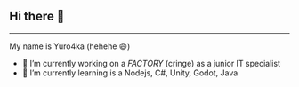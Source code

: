 ## Hi there 👋
---
My name is Yuro4ka (hehehe 😄)

- 🔭 I’m currently working on a *FACTORY* (cringe) as a junior IT specialist
- 🌱 I’m currently learning is a Nodejs, C#, Unity, Godot, Java

<!--
**YuraCrossman/YuraCrossman** is a ✨ _special_ ✨ repository because its `README.md` (this file) appears on your GitHub profile.

Here are some ideas to get you started:

- 🔭 I’m currently working on ...
- 🌱 I’m currently learning ...
- 👯 I’m looking to collaborate on ...
- 🤔 I’m looking for help with ...
- 💬 Ask me about ...
- 📫 How to reach me: ...
- 😄 Pronouns: ...
- ⚡ Fun fact: ...
-->
